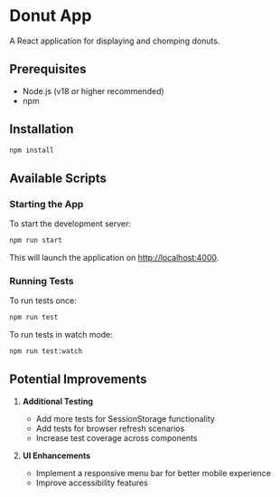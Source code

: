 # Donut App

A React application for displaying and chomping donuts.

## Prerequisites

- Node.js (v18 or higher recommended)
- npm

## Installation

```bash
npm install
```

## Available Scripts

### Starting the App

To start the development server:

```bash
npm run start
```

This will launch the application on [http://localhost:4000](http://localhost:4000).

### Running Tests

To run tests once:

```bash
npm run test
```

To run tests in watch mode:

```bash
npm run test:watch
```

## Potential Improvements

1. **Additional Testing**
   - Add more tests for SessionStorage functionality
   - Add tests for browser refresh scenarios
   - Increase test coverage across components

2. **UI Enhancements**
   - Implement a responsive menu bar for better mobile experience
   - Improve accessibility features